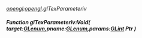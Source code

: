 _[opengl](../../modules/opengl/opengl-module.md):[opengl](../../modules/opengl/opengl-module.md).glTexParameteriv_
##### Function glTexParameteriv:Void( target:[GLenum](../../modules/opengl/opengl-glenum.md),pname:[GLenum](../../modules/opengl/opengl-glenum.md),params:[GLint](../../modules/opengl/opengl-glint.md) Ptr )
